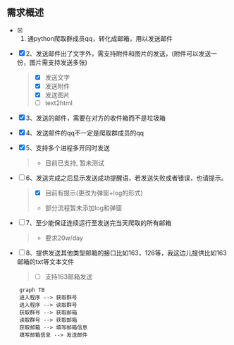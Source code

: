 ## 需求概述

- [x] 1. 通python爬取群成员qq，转化成邮箱，用以发送邮件
- [x] 2、发送邮件出了文字外，需支持附件和图片的发送，(附件可以发送一份，图片需支持发送多张)

    > - [x] 发送文字
    > - [x] 发送附件
    > - [x] 发送图片
    > - [ ] text2html

- [x] 3、发送的邮件，需要在对方的收件箱而不是垃圾箱
- [x] 4、发送邮件的qq不一定是爬取群成员的qq
- [x] 5、支持多个进程多开同时发送

    > - 目前已支持, 暂未测试

- [ ] 6、发送完成之后显示发送成功提醒语，若发送失败或者错误，也请提示。

    > - [x] 目前有提示(更改为弹窗+log的形式)
    > - 部分流程暂未添加log和弹窗

- [ ] 7、至少能保证连续运行至发送完当天爬取的所有邮箱

    > - 要求20w/day

- [ ] 8、提供发送其他类型邮箱的接口比如163，126等，我这边儿提供比如163邮箱的txt等文本文件

    > - [ ] 支持163邮箱发送

```mermaid
    graph TB
    进入程序 --> 获取群号
    进入程序 --> 读取群号
    获取群号 --> 获取邮箱
    读取群号 --> 获取邮箱
    获取邮箱 --> 填写邮箱信息
    填写邮箱信息 --> 发送邮件
```
